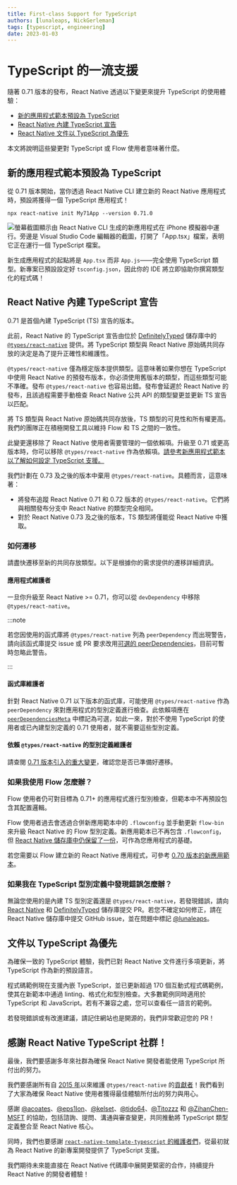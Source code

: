 ```yaml
---
title: First-class Support for TypeScript
authors: [lunaleaps, NickGerleman]
tags: [typescript, engineering]
date: 2023-01-03
---
```


# TypeScript 的一流支援

隨著 0.71 版本的發布，React Native 透過以下變更來提升 TypeScript 的使用體驗：

- [新的應用程式範本預設為 TypeScript](/blog/2023/01/03/typescript-first#new-app-template-is-typescript-by-default)
- [React Native 內建 TypeScript 宣告](/blog/2023/01/03/typescript-first#declarations-shipped-with-react-native)
- [React Native 文件以 TypeScript 為優先](/blog/2023/01/03/typescript-first#documentation-is-typescript-first)

本文將說明這些變更對 TypeScript 或 Flow 使用者意味著什麼。

<!--truncate-->

## 新的應用程式範本預設為 TypeScript

從 0.71 版本開始，當你透過 React Native CLI 建立新的 React Native 應用程式時，預設將獲得一個 TypeScript 應用程式！

```shell
npx react-native init My71App --version 0.71.0
```

![螢幕截圖顯示由 React Native CLI 生成的新應用程式在 iPhone 模擬器中運行。旁邊是 Visual Studio Code 編輯器的截圖，打開了「App.tsx」檔案，表明它正在運行一個 TypeScript 檔案。](/blog/assets/typescript-first-new-app.png)

新生成應用程式的起點將是 `App.tsx` 而非 `App.js`——完全使用 TypeScript 類型。新專案已預設設定好 `tsconfig.json`，因此你的 IDE 將立即協助你撰寫類型化的程式碼！

## React Native 內建 TypeScript 宣告

0.71 是首個內建 TypeScript (TS) 宣告的版本。

此前，React Native 的 TypeScript 宣告由位於 [DefinitelyTyped](https://github.com/DefinitelyTyped/DefinitelyTyped) 儲存庫中的 [`@types/react-native`](https://www.npmjs.com/package/@types/react-native) 提供。將 TypeScript 類型與 React Native 原始碼共同存放的決定是為了提升正確性和維護性。

`@types/react-native` 僅為穩定版本提供類型。這意味著如果你想在 TypeScript 中使用 React Native 的預發布版本，你必須使用舊版本的類型，而這些類型可能不準確。發布 `@types/react-native` 也容易出錯。發布會延遲於 React Native 的發布，且該過程需要手動檢查 React Native 公共 API 的類型變更並更新 TS 宣告以匹配。

將 TS 類型與 React Native 原始碼共同存放後，TS 類型的可見性和所有權更高。我們的團隊正在積極開發工具以維持 Flow 和 TS 之間的一致性。

此變更還移除了 React Native 使用者需要管理的一個依賴項。升級至 0.71 或更高版本時，你可以移除 `@types/react-native` 作為依賴項。[請參考新應用程式範本以了解如何設定 TypeScript 支援。](https://github.com/facebook/react-native/blob/main/template/tsconfig.json)

我們計劃在 0.73 及之後的版本中棄用 `@types/react-native`。具體而言，這意味著：

- 將發布追蹤 React Native 0.71 和 0.72 版本的 `@types/react-native`。它們將與相關發布分支中 React Native 的類型完全相同。
- 對於 React Native 0.73 及之後的版本，TS 類型將僅能從 React Native 中獲取。

### 如何遷移

請盡快遷移至新的共同存放類型。以下是根據你的需求提供的遷移詳細資訊。

#### 應用程式維護者

一旦你升級至 React Native >= 0.71，你可以從 `devDependency` 中移除 `@types/react-native`。

:::note

若您因使用的函式庫將 `@types/react-native` 列為 `peerDependency` 而出現警告，請向該函式庫提交 issue 或 PR 要求改用[可選的 peerDependencies](https://docs.npmjs.com/cli/v7/configuring-npm/package-json#peerdependenciesmeta)，目前可暫時忽略此警告。

:::

#### 函式庫維護者

針對 React Native 0.71 以下版本的函式庫，可能使用 `@types/react-native` 作為 `peerDependency` 來對應用程式的型別定義進行檢查。此依賴項應在 [`peerDependenciesMeta`](https://docs.npmjs.com/cli/v7/configuring-npm/package-json#peerdependenciesmeta) 中標記為可選，如此一來，對於不使用 TypeScript 的使用者或已內建型別定義的 0.71 使用者，就不需要這些型別定義。

#### 依賴 `@types/react-native` 的型別定義維護者

請查閱 [0.71 版本引入的重大變更](https://github.com/facebook/react-native/blob/main/CHANGELOG.md)，確認您是否已準備好遷移。

### 如果我使用 Flow 怎麼辦？

Flow 使用者仍可對目標為 0.71+ 的應用程式進行型別檢查，但範本中不再預設包含其配置邏輯。

Flow 使用者過去會透過合併新應用範本中的 `.flowconfig` 並手動更新 `flow-bin` 來升級 React Native 的 Flow 型別定義。新應用範本已不再包含 `.flowconfig`，但 [React Native 儲存庫中仍保留了一份](https://github.com/facebook/react-native/blob/main/.flowconfig)，可作為您應用程式的基礎。

若您需要以 Flow 建立新的 React Native 應用程式，可參考 [0.70 版本的新應用範本](https://github.com/facebook/react-native/tree/0.70-stable/template)。

### 如果我在 TypeScript 型別定義中發現錯誤怎麼辦？

無論您使用的是內建 TS 型別定義還是 `@types/react-native`，若發現錯誤，請向 [React Native](https://github.com/facebook/react-native) 和 [DefinitelyTyped](https://github.com/DefinitelyTyped/DefinitelyTyped) 儲存庫提交 PR。若您不確定如何修正，請在 React Native 儲存庫中提交 GitHub issue，並在問題中標記 [@lunaleaps](https://github.com/lunaleaps)。

## 文件以 TypeScript 為優先

為確保一致的 TypeScript 體驗，我們已對 React Native 文件進行多項更新，將 TypeScript 作為新的預設語言。

程式碼範例現在支援內嵌 TypeScript，並已更新超過 170 個互動式程式碼範例，使其在新範本中通過 linting、格式化和型別檢查。大多數範例同時適用於 TypeScript 和 JavaScript。若有不兼容之處，您可以查看任一語言的範例。

若發現錯誤或有改進建議，請記住網站也是開源的，我們非常歡迎您的 PR！

## 感謝 React Native TypeScript 社群！

最後，我們要感謝多年來社群為確保 React Native 開發者能使用 TypeScript 所付出的努力。

我們要感謝所有自 [2015 年](https://github.com/DefinitelyTyped/DefinitelyTyped/commit/efce0c25ec532a4651859f10eda49e97a5716a42)以來維護 `@types/react-native` 的[貢獻者](https://github.com/DefinitelyTyped/DefinitelyTyped/blob/master/types/react-native/index.d.ts#L3)！我們看到了大家為確保 React Native 使用者獲得最佳體驗所付出的努力與用心。

感謝 [@acoates](https://github.com/acoates)、[@eps1lon](https://github.com/eps1lon)、[@kelset](https://github.com/kelset)、[@tido64](https://github.com/tido64)、[@Titozzz](https://github.com/Titozzz) 和 [@ZihanChen-MSFT](https://github.com/ZihanChen-MSFT) 的協助，包括諮詢、提問、溝通與審查變更，共同推動將 TypeScript 類型定義整合至 React Native 核心。

同時，我們也要感謝 [`react-native-template-typescript` 的維護者們](https://github.com/react-native-community/react-native-template-typescript/graphs/contributors)，從最初就為 React Native 的新專案開發提供了 TypeScript 支援。

我們期待未來能直接在 React Native 代碼庫中展開更緊密的合作，持續提升 React Native 的開發者體驗！